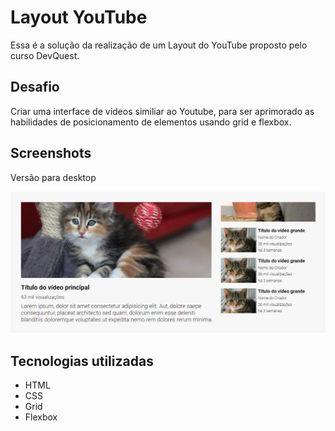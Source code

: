 # Layout YouTube

Essa é a solução da realização de um Layout do YouTube proposto pelo curso DevQuest.

## Desafio

Criar uma interface de vídeos similiar ao Youtube, para ser aprimorado as habilidades de posicionamento de elementos usando grid e  flexbox.

## Screenshots

Versão para desktop

<img src="./design/screenshot-desktop.png">

## Tecnologias utilizadas

- HTML
- CSS
- Grid
- Flexbox

